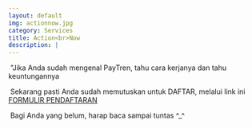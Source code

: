 ```yaml
---
layout: default
img: actionnow.jpg
category: Services
title: Action<br>Now
description: |
---
```

  "Jika Anda sudah mengenal PayTren, tahu cara kerjanya dan tahu keuntungannya
  
  Sekarang pasti Anda sudah memutuskan untuk DAFTAR, melalui link ini [FORMULIR PENDAFTARAN](https://bit.ly/FormulirDftrPayTren)
  
  Bagi Anda yang belum, harap baca sampai tuntas ^_^

